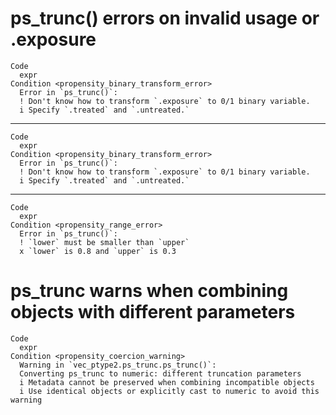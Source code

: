 # ps_trunc() errors on invalid usage or .exposure

    Code
      expr
    Condition <propensity_binary_transform_error>
      Error in `ps_trunc()`:
      ! Don't know how to transform `.exposure` to 0/1 binary variable.
      i Specify `.treated` and `.untreated.`

---

    Code
      expr
    Condition <propensity_binary_transform_error>
      Error in `ps_trunc()`:
      ! Don't know how to transform `.exposure` to 0/1 binary variable.
      i Specify `.treated` and `.untreated.`

---

    Code
      expr
    Condition <propensity_range_error>
      Error in `ps_trunc()`:
      ! `lower` must be smaller than `upper`
      x `lower` is 0.8 and `upper` is 0.3

# ps_trunc warns when combining objects with different parameters

    Code
      expr
    Condition <propensity_coercion_warning>
      Warning in `vec_ptype2.ps_trunc.ps_trunc()`:
      Converting ps_trunc to numeric: different truncation parameters
      i Metadata cannot be preserved when combining incompatible objects
      i Use identical objects or explicitly cast to numeric to avoid this warning

